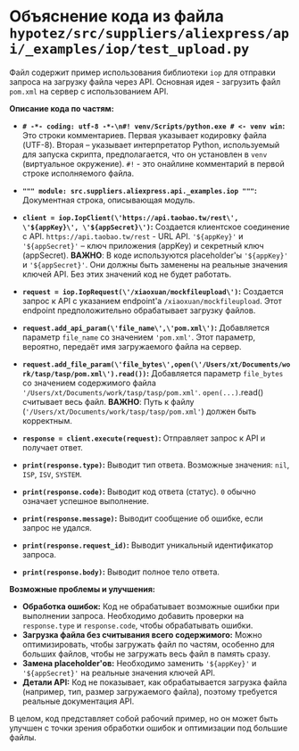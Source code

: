 # Объяснение кода из файла `hypotez/src/suppliers/aliexpress/api/_examples/iop/test_upload.py`

Файл содержит пример использования библиотеки `iop` для отправки запроса на загрузку файла через API.  Основная идея - загрузить файл `pom.xml` на сервер с использованием API.

**Описание кода по частям:**

* **`# -*- coding: utf-8 -*-\n#! venv/Scripts/python.exe # <- venv win`:**  Это строки комментариев. Первая указывает кодировку файла (UTF-8). Вторая – указывает интерпретатор Python, используемый для запуска скрипта, предполагается, что он установлен в `venv` (виртуальное окружение). `#!` - это онайлине комментарий в первой строке исполняемого файла.

* **`""" module: src.suppliers.aliexpress.api._examples.iop """`:** Документная строка, описывающая модуль.

* **`client = iop.IopClient(\'https://api.taobao.tw/rest\', \'${appKey}\', \'${appSecret}\')`:** Создается клиентское соединение с API.  `https://api.taobao.tw/rest` - URL API.  `'${appKey}'` и `'${appSecret}'` –  ключ приложения (appKey) и секретный ключ (appSecret).  **ВАЖНО**:  В коде используются placeholder'ы `'${appKey}'` и `'${appSecret}'`.  Они должны быть заменены на реальные значения ключей API.  Без этих значений код не будет работать.

* **`request = iop.IopRequest(\'/xiaoxuan/mockfileupload\')`:** Создается запрос к API с указанием endpoint'a `/xiaoxuan/mockfileupload`.  Этот endpoint предположительно обрабатывает загрузку файлов.

* **`request.add_api_param(\'file_name\',\'pom.xml\')`:** Добавляется параметр `file_name` со значением `'pom.xml'`. Этот параметр, вероятно, передаёт имя загружаемого файла на сервер.

* **`request.add_file_param(\'file_bytes\',open(\'/Users/xt/Documents/work/tasp/tasp/pom.xml\').read())`:**  Добавляется параметр `file_bytes` со значением содержимого файла `'/Users/xt/Documents/work/tasp/tasp/pom.xml'`. `open(...)`.read() считывает весь файл.  **ВАЖНО**: Путь к файлу (`'/Users/xt/Documents/work/tasp/tasp/pom.xml'`)  должен быть корректным.

* **`response = client.execute(request)`:** Отправляет запрос к API и получает ответ.

* **`print(response.type)`:** Выводит тип ответа. Возможные значения: `nil`, `ISP`, `ISV`, `SYSTEM`.

* **`print(response.code)`:** Выводит код ответа (статус). `0` обычно означает успешное выполнение.

* **`print(response.message)`:** Выводит сообщение об ошибке, если запрос не удался.

* **`print(response.request_id)`:** Выводит уникальный идентификатор запроса.

* **`print(response.body)`:** Выводит полное тело ответа.


**Возможные проблемы и улучшения:**

* **Обработка ошибок:** Код не обрабатывает возможные ошибки при выполнении запроса.  Необходимо добавить проверки на `response.type` и `response.code`, чтобы обрабатывать ошибки.
* **Загрузка файла без считывания всего содержимого:**  Можно оптимизировать, чтобы загружать файл по частям, особенно для больших файлов, чтобы не загружать весь файл в память сразу.
* **Замена placeholder'ов:** Необходимо заменить `'${appKey}'` и `'${appSecret}'` на реальные значения ключей API.
* **Детали API:**  Код не показывает, как обрабатывается загрузка файла (например, тип, размер загружаемого файла), поэтому требуется  реальные документация API.


В целом, код представляет собой рабочий пример, но он может быть улучшен с точки зрения обработки ошибок и оптимизации под большие файлы.